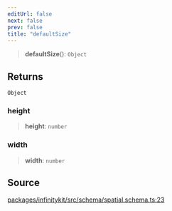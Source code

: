 ```yaml
---
editUrl: false
next: false
prev: false
title: "defaultSize"
---
```


> **defaultSize**(): `Object`

## Returns

`Object`

### height

> **height**: `number`

### width

> **width**: `number`

## Source

[packages/infinitykit/src/schema/spatial.schema.ts:23](https://github.com/nodenogg-in/alpha-p2p/blob/8383a4b/packages/infinitykit/src/schema/spatial.schema.ts#L23)
